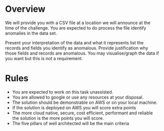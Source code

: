 # Overview
We will provide you with a CSV file at a location we will announce at the time of the challenge. You are expected to do process the file identify anomalies in the data set. 

Present your interpretation of the data and what it represents list the records and fields you identify as anomalous. Provide justification why those fields and records are anomalous. You may visualise/graph the data if you want but this is not a requirement.

# Rules
* You are expected to work on this task unassisted.
* You are allowed to google or use any resources at your disposal.
* The solution should be demonstrable on AWS or on your local machine.
* If the solution is deployed on AWS you will score extra points
* The more cloud native, secure, cost efficient, performant and reliable the solution is the more points you will score.
* The five pillars of well architected will be the main criteria
